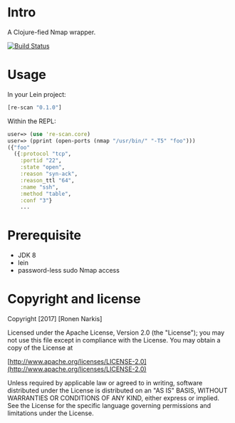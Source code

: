 # Intro

A Clojure-fied Nmap wrapper.

[![Build Status](https://travis-ci.org/re-ops/re-scan.png)](https://travis-ci.org/re-ops/re-scan)


# Usage

In your Lein project:

```clojure
[re-scan "0.1.0"]
```

Within the REPL:

```clojure
user=> (use 're-scan.core)
user=> (pprint (open-ports (nmap "/usr/bin/" "-T5" "foo")))
({"foo"
  ({:protocol "tcp",
    :portid "22",
    :state "open",
    :reason "syn-ack",
    :reason_ttl "64",
    :name "ssh",
    :method "table",
    :conf "3"}
    ...
```

# Prerequisite

* JDK 8
* lein
* password-less sudo Nmap access

# Copyright and license

Copyright [2017] [Ronen Narkis]

Licensed under the Apache License, Version 2.0 (the "License");
you may not use this file except in compliance with the License.
You may obtain a copy of the License at

  [http://www.apache.org/licenses/LICENSE-2.0](http://www.apache.org/licenses/LICENSE-2.0)

Unless required by applicable law or agreed to in writing, software
distributed under the License is distributed on an "AS IS" BASIS,
WITHOUT WARRANTIES OR CONDITIONS OF ANY KIND, either express or implied.
See the License for the specific language governing permissions and
limitations under the License.
